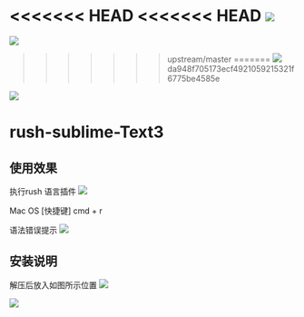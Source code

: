 <<<<<<< HEAD
<<<<<<< HEAD
![](https://img.shields.io/badge/build-success-green.svg) 
=======
![][image-1]
>>>>>>> upstream/master
=======
![][image-1]
>>>>>>> da948f705173ecf4921059215321f6775be4585e

![](https://img.shields.io/badge/version-1.0-orange.svg) 
# rush-sublime-Text3


## 使用效果
执行rush 语言插件
![][image-2]


Mac OS [快捷键]
cmd + r

语法错误提示
![][image-3]

## 安装说明

解压后放入如图所示位置
![][image-4]

![][image-5]

[image-1]:	https://img.shields.io/badge/build-success-green.svg
[image-2]:	https://github.com/TimorCan/rush-sublime-Text3/blob/master/result.png
[image-3]:	https://github.com/TimorCan/rush-sublime-Text3/blob/master/error.png
[image-4]:	https://github.com/TimorCan/rush-sublime-Text3/blob/master/1.png
[image-5]:	https://github.com/TimorCan/rush-sublime-Text3/blob/master/2.png